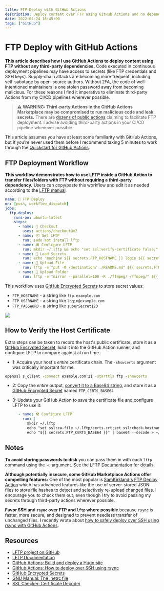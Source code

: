 ```yaml
---
title: FTP Deploy with GitHub Actions
description: Deploy content over FTP using GitHub Actions and no dependencies
date: 2022-04-24 16:45:00
tags: ["GitHub"]
---
```


# FTP Deploy with GitHub Actions

**This article describes how I use GitHub Actions to deploy content using FTP without any third-party dependencies.** Code executed in continuous deployment pipelines may have access to secrets (like FTP credentials and SSH keys). Supply-chain attacks are becoming more frequent, including self-sabotage by open-source authors. Without 2FA, the code of well-intentioned maintainers is one stolen password away from becoming malicious. For these reasons I find it imperative to eliminate third-party Actions from my CI/CD pipelines wherever possible.

> ⚠️ **WARNING: Third-party Actions in the GitHub Actions Marketplace may be compromised to run malicious code and leak secrets.** There are [dozens of public actions](https://github.com/marketplace?category=&query=ftp+sort%3Apopularity-desc&type=actions) claiming to facilitate FTP deployment. I advise avoiding third-party actions in your CI/CD pipeline whenever possible.

This article assumes you have at least some familiarity with GitHub Actions, but if you're never used them before I recommend taking 5 minutes to work through the [Quickstart for GitHub Actions](https://docs.github.com/en/actions/quickstart).

## FTP Deployment Workflow
**This workflow demonstrates how to use LFTP inside a GitHub Action to transfer files/folders with FTP without requiring a third-party dependency.** Users can copy/paste this workflow and edit it as needed according to the [LFTP manual](https://lftp.yar.ru/lftp-man.html).

```yaml
name: 🚀 FTP Deploy
on: [push, workflow_dispatch]
jobs:
  ftp-deploy:
    runs-on: ubuntu-latest
    steps:
      - name: 🛒 Checkout
        uses: actions/checkout@v2
      - name: 📦 Get LFTP
        run: sudo apt install lftp
      - name: 🛠️ Configure LFTP
        run: mkdir ~/.lftp && echo "set ssl:verify-certificate false;" >> ~/.lftp/rc
      - name: 🔑 Load Secrets
        run: echo "machine ${{ secrets.FTP_HOSTNAME }} login ${{ secrets.FTP_USERNAME }} password ${{ secrets.FTP_PASSWORD }}" > ~/.netrc
      - name: 📄 Upload File
        run: lftp -e "put -O /destination/ ./README.md" ${{ secrets.FTP_HOSTNAME }}
      - name: 📁 Upload Folder
        run: lftp -e "mirror --parallel=100 -R ./ffmpeg/ /ffmpeg/" ${{ secrets.FTP_HOSTNAME }}
```

This workflow uses [GitHub Encrypted Secrets](https://docs.github.com/en/actions/security-guides/encrypted-secrets) to store secret values:

* `FTP_HOSTNAME` - a string like `ftp.example.com`
* `FTP_USERNAME` - a string like `login@example.com`
* `FTP_PASSWORD` - a string like `superSecret123`

<img src="https://swharden.com/static/2022/04/24/github-actions-ftp.jpg" class="d-block border shadow my-5 mx-auto" />

## How to Verify the Host Certificate

Extra steps can be taken to record the host's public certificate, store it as a [GitHub Encrypted Secret](https://docs.github.com/en/actions/security-guides/encrypted-secrets), load it into the GitHub Action runner, and configure LFTP to compare against at run time.

* 1: Acquire your host's _entire_ certificate chain. The `-showcerts` argument was critically important for me.

```bash
openssl s_client -connect example.com:21 -starttls ftp -showcerts
```

* 2: Copy the _entire_ output, [convert it to a Base64 string](https://emn178.github.io/online-tools/base64_encode.html), and store it as a [GitHub Encrypted Secret](https://docs.github.com/en/actions/security-guides/encrypted-secrets) named `FTP_CERTS_BASE64`

* 3: Update your GitHub Action to save the certificate file and configure LFTP to use it:

```yaml
      - name: 🛠️ Configure LFTP
        run: |
          mkdir ~/.lftp
          echo "set ssl:ca-file ~/.lftp/certs.crt;set ssl:check-hostname no;" >> ~/.lftp/rc
          echo "${{ secrets.FTP_CERTS_BASE64 }}" | base64 --decode > ~/.lftp/certs.crt
```

## Notes

**To avoid storing passwords to disk** you can pass them in with each `lftp` command using the `-u` argument. See the [LFTP Documentation](https://lftp.yar.ru/lftp-man.html) for details.

**Although potentially insecure, some GitHub Marketplace Actions offer compelling features:** One of the most popular is [SamKirkland's FTP Deploy Action](https://github.com/SamKirkland/FTP-Deploy-Action) which has advanced features like the use of server-stored JSON files to store file hashes to detect and selectively re-upload changed files. I encourage you to check them out, even though I try to avoid passing my secrets through third-party actions wherever possible.

**Favor SSH and `rsync` over FTP and `lftp` where possible** because `rsync` is faster, more secure, and designed to prevent needless transfer of unchanged files. I recently wrote about [how to safely deploy over SSH using rsync with GitHub Actions](https://swharden.com/blog/2022-03-20-github-actions-hugo/).

## Resources
* [LFTP project on GitHub](https://github.com/lavv17/lftp)
* [LFTP Documentation](https://lftp.yar.ru/lftp-man.html)
* [GitHub Actions: Build and deploy a Hugo site](https://swharden.com/blog/2022-03-20-github-actions-hugo/)
* [GitHub Actions: How to deploy over SSH using rsync](https://swharden.com/blog/2022-03-20-github-actions-hugo/)
* [GitHub Encrypted Secrets](https://docs.github.com/en/actions/security-guides/encrypted-secrets)
* [GNU Manual: The .netrc file](https://www.gnu.org/software/inetutils/manual/html_node/The-_002enetrc-file.html)
* [SSL Checker: Certificate Decoder](https://www.sslchecker.com/certdecoder)